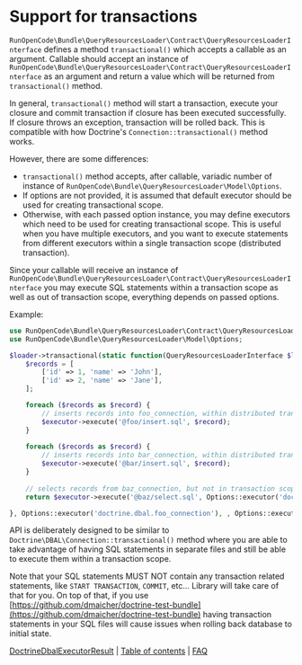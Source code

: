 # Support for transactions

`RunOpenCode\Bundle\QueryResourcesLoader\Contract\QueryResourcesLoaderInterface` defines a method `transactional()`
which accepts a callable as an argument. Callable should accept an instance of
`RunOpenCode\Bundle\QueryResourcesLoader\Contract\QueryResourcesLoaderInterface` as an argument and return a value which
will be returned from `transactional()` method.

In general, `transactional()` method will start a transaction, execute your closure and commit transaction if closure
has been executed successfully. If closure throws an exception, transaction will be rolled back. This is compatible with
how Doctrine's `Connection::transactional()` method works.

However, there are some differences:

- `transactional()` method accepts, after callable, variadic number of instance of
  `RunOpenCode\Bundle\QueryResourcesLoader\Model\Options`.
- If options are not provided, it is assumed that default executor should be used for creating transactional scope.
- Otherwise, with each passed option instance, you may define executors which need to be used for creating transactional
  scope. This is useful when you have multiple executors, and you want to execute statements from different executors
  within a single transaction scope (distributed transaction).

Since your callable will receive an instance of
`RunOpenCode\Bundle\QueryResourcesLoader\Contract\QueryResourcesLoaderInterface` you may execute SQL statements within a
transaction scope as well as out of transaction scope, everything depends on passed options.

Example:

```php
use RunOpenCode\Bundle\QueryResourcesLoader\Contract\QueryResourcesLoaderInterface;
use RunOpenCode\Bundle\QueryResourcesLoader\Model\Options;

$loader->transactional(static function(QueryResourcesLoaderInterface $loader): iterable {
    $records = [
        ['id' => 1, 'name' => 'John'],
        ['id' => 2, 'name' => 'Jane'],
    ];

    foreach ($records as $record) {
        // inserts records into foo_connection, within distributed transaction scope
        $executor->execute('@foo/insert.sql', $record);
    }
    
    foreach ($records as $record) {
        // inserts records into bar_connection, within distributed transaction scope
        $executor->execute('@bar/insert.sql', $record);
    }
    
    // selects records from baz_connection, but not in transaction scope, since baz_connection is not part of distributed transaction
    return $executor->execute('@baz/select.sql', Options::executor('doctrine.dbal.baz_connection'));

}, Options::executor('doctrine.dbal.foo_connection'), , Options::executor('doctrine.dbal.bar_connection'));
```

API is deliberately designed to be similar to `Doctrine\DBAL\Connection::transactional()` method where you are able to
take advantage of having SQL statements in separate files and still be able to execute them within a transaction scope.

Note that your SQL statements MUST NOT contain any transaction related statements, like `START TRANSACTION`, `COMMIT`,
etc... Library will take care of that for you. On top of that, if you
use [https://github.com/dmaicher/doctrine-test-bundle](https://github.com/dmaicher/doctrine-test-bundle) having
transaction statements in your SQL files will cause issues when rolling back database to initial state.

[DoctrineDbalExecutorResult](doctrine-dbal-executor-result.md) | [Table of contents](index.md) | [FAQ](faq.md)
